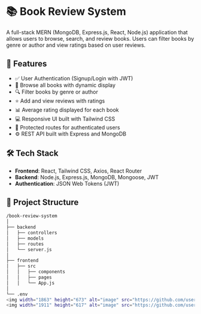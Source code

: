 # 📚 Book Review System

A full-stack MERN (MongoDB, Express.js, React, Node.js) application that allows users to browse, search, and review books. Users can filter books by genre or author and view ratings based on user reviews.

## 🚀 Features

- ✅ User Authentication (Signup/Login with JWT)
- 📖 Browse all books with dynamic display
- 🔍 Filter books by genre or author
- ⭐ Add and view reviews with ratings
- 📊 Average rating displayed for each book
- 💻 Responsive UI built with Tailwind CSS
- 🔐 Protected routes for authenticated users
- ⚙️ REST API built with Express and MongoDB

## 🛠️ Tech Stack

- **Frontend**: React, Tailwind CSS, Axios, React Router
- **Backend**: Node.js, Express.js, MongoDB, Mongoose, JWT
- **Authentication**: JSON Web Tokens (JWT)

## 📂 Project Structure

```bash
/book-review-system
│
├── backend
│   ├── controllers
│   ├── models
│   ├── routes
│   └── server.js
│
├── frontend
│   ├── src
│   │   ├── components
│   │   ├── pages
│   │   └── App.js
│
└── .env
<img width="1863" height="673" alt="image" src="https://github.com/user-attachments/assets/ce5f9681-8981-4ad7-a55c-d8d4a1b54ed8" />
<img width="1911" height="617" alt="image" src="https://github.com/user-attachments/assets/19cb78d0-8c8e-41b2-9c1e-41616de5d7cc" />
